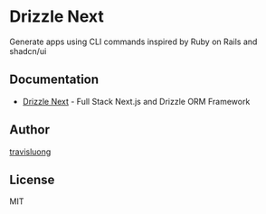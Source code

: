 # Drizzle Next

Generate apps using CLI commands inspired by Ruby on Rails and shadcn/ui

## Documentation

- [Drizzle Next](https://www.drizzlenext.com) - Full Stack Next.js and Drizzle ORM Framework

## Author

[travisluong](https://linktr.ee/travisluong)

## License

MIT

